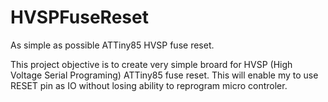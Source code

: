 HVSPFuseReset
=============

As simple as possible ATTiny85 HVSP fuse reset.

This project objective is to create very simple broard for HVSP (High Voltage Serial Programing) ATTiny85 fuse reset. This will enable my to use RESET pin as IO without losing ability to reprogram micro controler.




